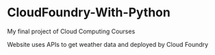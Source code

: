 # CloudFoundry-With-Python

My final project of Cloud Computing Courses

Website uses APIs to get weather data and deployed by Cloud Foundry
